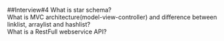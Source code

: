 ##Interview#4
What is star schema?  
What is MVC architecture(model-view-controller) and difference between linklist, arraylist and hashlist?  
What is a RestFull webservice API?  
